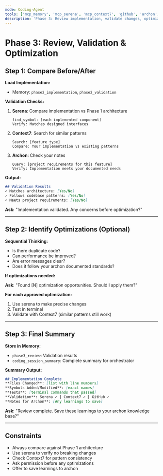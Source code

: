 ```yaml
---
mode: Coding-Agent
tools: ['mcp_memory', 'mcp_serena', 'mcp_context7', 'github', 'archon', 'mcp_sequential-thinking']
description: 'Phase 3: Review implementation, validate changes, optimize'
---
```


# Phase 3: Review, Validation & Optimization

## Step 1: Compare Before/After

**Load Implementation:**
- Memory: `phase2_implementation`, `phase2_validation`

**Validation Checks:**
1. **Serena**: Compare implementation vs Phase 1 architecture
   ```
   find_symbol: [each implemented component]
   Verify: Matches designed interfaces
   ```

2. **Context7**: Search for similar patterns
   ```
   Search: [feature type]
   Compare: Your implementation vs existing patterns
   ```

3. **Archon**: Check your notes
   ```
   Query: [project requirements for this feature]
   Verify: Implementation meets your documented needs
   ```

**Output:**
```markdown
## Validation Results
✓ Matches architecture: [Yes/No]
✓ Follows codebase patterns: [Yes/No]
✓ Meets project requirements: [Yes/No]
```

**Ask:** "Implementation validated. Any concerns before optimization?"

---

## Step 2: Identify Optimizations (Optional)

**Sequential Thinking:**
- Is there duplicate code?
- Can performance be improved?
- Are error messages clear?
- Does it follow your archon documented standards?

**If optimizations needed:**

**Ask:** "Found [N] optimization opportunities. Should I apply them?"

**For each approved optimization:**
1. Use serena to make precise changes
2. Test in terminal
3. Validate with Context7 (similar patterns still work)

---

## Step 3: Final Summary

**Store in Memory:**
- `phase3_review`: Validation results
- `coding_session_summary`: Complete summary for orchestrator

**Summary Output:**
```markdown
## Implementation Complete
**Files Changed**: [list with line numbers]
**Symbols Added/Modified**: [exact names]
**Tests**: [terminal commands that passed]
**Validation**: Serena ✓ | Context7 ✓ | GitHub ✓
**Notes for Archon**: [Any learnings to save]
```

**Ask:** "Review complete. Save these learnings to your archon knowledge base?"

---

## Constraints
- Always compare against Phase 1 architecture
- Use serena to verify no breaking changes
- Check Context7 for pattern consistency
- Ask permission before any optimizations
- Offer to save learnings to archon

